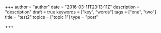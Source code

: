 +++
author = "author"
date = "2016-03-11T23:13:11Z"
description = "description"
draft = true
keywords = ["key", "words"]
tags = ["one", "two"]
title = "test2"
topics = ["topic 1"]
type = "post"

+++

